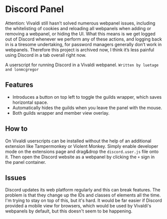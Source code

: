 # Discord Panel

Attention: Vivaldi still hasn’t solved numerous webpanel issues, including the whitelisting of cookies and reloading all webpanels when adding or removing a webpanel, or hiding the UI. What this means is we get logged out of Discord whenever we perform any of these actions, and logging back in is a tiresome undertaking, for password managers generally don’t work in webpanels. Therefore this project is archived now, I think it’s less painful using Discord in a tab overall right now.

A userscript for running Discord in a Vivaldi webpanel.
`Written by luetage and lonmcgregor`

## Features

* Introduces a button on top left to toggle the guilds wrapper, which saves horizontal space.
* Automatically hides the guilds when you leave the panel with the mouse.
* Both guilds wrapper and member view overlay.

## How to

On Vivaldi userscripts can be installed without the help of an additional extension like Tampermonkey or Violent Monkey. Simply enable developer mode on the extensions page and drag&drop the `discord.user.js` file onto it. Then open the Discord website as a webpanel by clicking the `+` sign in the panel container.

## Issues

Discord updates its web platform regularly and this can break features. The problem is that they change up the IDs and classes of elements all the time. I'm trying to stay on top of this, but it's hard. It would be far easier if Discord provided a mobile view for browsers, which would be used by Vivaldi's webpanels by default, but this doesn't seem to be happening.
